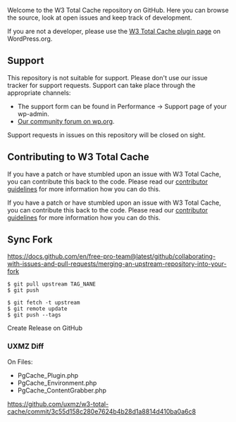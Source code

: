 Welcome to the W3 Total Cache repository on GitHub. Here you can browse the source, look at open issues and keep track of development.

If you are not a developer, please use the [W3 Total Cache plugin page](https://wordpress.org/plugins/w3-total-cache/) on WordPress.org.

## Support
This repository is not suitable for support. Please don't use our issue tracker for support requests. Support can take place through the appropriate channels:

* The support form can be found in Performance -> Support page of your wp-admin.
* [Our community forum on wp.org](https://wordpress.org/support/plugin/w3-total-cache).

Support requests in issues on this repository will be closed on sight.

## Contributing to W3 Total Cache
If you have a patch or have stumbled upon an issue with W3 Total Cache, you can contribute this back to the code. Please read our [contributor guidelines](https://github.com/BoldGrid/w3-total-cache/wiki/Contributor-Guidelines) for more information how you can do this.

If you have a patch or have stumbled upon an issue with W3 Total Cache, you can contribute this back to the code. Please read our [contributor guidelines](https://github.com/W3EDGE/w3-total-cache/wiki/Contributor-Guidelines) for more information how you can do this.

## Sync Fork
https://docs.github.com/en/free-pro-team@latest/github/collaborating-with-issues-and-pull-requests/merging-an-upstream-repository-into-your-fork

```
$ git pull upstream TAG_NANE
$ git push

$ git fetch -t upstream
$ git remote update
$ git push --tags
```

Create Release on GitHub

### UXMZ Diff
On Files:
- PgCache_Plugin.php
- PgCache_Environment.php
- PgCache_ContentGrabber.php

https://github.com/uxmz/w3-total-cache/commit/3c55d158c280e7624b4b28d1a8814d410ba0a6c8
